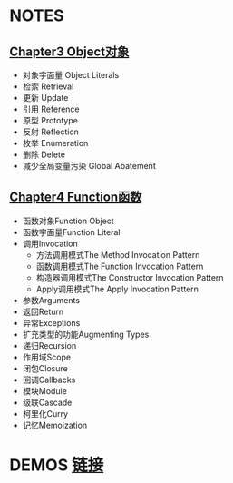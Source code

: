 ﻿# NOTES

## [Chapter3  Object对象](https://github.com/Zhongwei1986/JS-the-good-parts/blob/master/Notes/Chapter3-Objects.md)

+ 对象字面量 Object Literals
+ 检索 Retrieval
+ 更新 Update
+ 引用 Reference
+ 原型 Prototype
+ 反射 Reflection
+ 枚举 Enumeration
+ 删除 Delete
+ 减少全局变量污染 Global Abatement

## [Chapter4 Function函数](https://github.com/Zhongwei1986/JS-the-good-parts/blob/master/Notes/Chapter4-Functions.md)
+ 函数对象Function Object
+ 函数字面量Function Literal
+ 调用Invocation
	+ 方法调用模式The Method Invocation Pattern
	+ 函数调用模式The Function Invocation Pattern
	+ 构造器调用模式The Constructor Invocation Pattern
	+ Apply调用模式The Apply Invocation Pattern
+ 参数Arguments
+ 返回Return
+ 异常Exceptions
+ 扩充类型的功能Augmenting Types
+ 递归Recursion
+ 作用域Scope
+ 闭包Closure
+ 回调Callbacks
+ 模块Module
+ 级联Cascade
+ 柯里化Curry
+ 记忆Memoization

# DEMOS [链接](https://github.com/Zhongwei1986/JS-the-good-parts/blob/master/Demos/README.md)